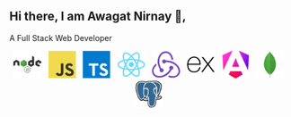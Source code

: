 ## Hi there, I am Awagat Nirnay 👋,
A Full Stack Web Developer


<div align="center">
	<img width="50" src="https://github.com/devicons/devicon/blob/master/icons/nodejs/nodejs-original-wordmark.svg" alt="Node.js" title="Node.js"/> &nbsp;
	<img width="50" src="https://github.com/devicons/devicon/blob/master/icons/javascript/javascript-original.svg" alt="JavaScript" title="JavaScript"/> &nbsp;
	<img width="50" src="https://github.com/devicons/devicon/blob/master/icons/typescript/typescript-original.svg" alt="TypeScript" title="TypeScript"/> &nbsp;
	<img width="50" src="https://github.com/devicons/devicon/blob/master/icons/react/react-original.svg" alt="React" title="React"/> &nbsp;
	<img width="50" src="https://github.com/devicons/devicon/blob/master/icons/redux/redux-original.svg" alt="Redux" title="Redux"/> &nbsp;
	<img width="50" src="https://github.com/devicons/devicon/blob/master/icons/express/express-original.svg" alt="Express" title="Express"/> &nbsp;
	<img width="50" src="https://github.com/devicons/devicon/blob/master/icons/angular/angular-original.svg" alt="Angular" title="Angular"/> &nbsp;
	<img width="50" src="https://github.com/devicons/devicon/blob/master/icons/mongodb/mongodb-original.svg" alt="MongodB" title="MongoDB"/> &nbsp;
	<img width="50" src="https://github.com/devicons/devicon/blob/master/icons/postgresql/postgresql-original.svg" alt="PostgreSQL" title="PostgreSQL"/> &nbsp;
</div>

<!--
**awanir/awanir** is a ✨ _special_ ✨ repository because its `README.md` (this file) appears on your GitHub profile.

Here are some ideas to get you started:

- 🔭 I’m currently working on ...
- 🌱 I’m currently learning ...
- 👯 I’m looking to collaborate on ...
- 🤔 I’m looking for help with ...
- 💬 Ask me about ...
- 📫 How to reach me: ...
- 😄 Pronouns: ...
- ⚡ Fun fact: ...
-->
